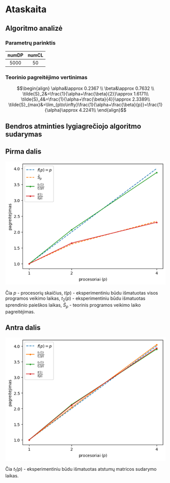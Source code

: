 # Ataskaita

## Algoritmo analizė

### Parametrų parinktis

| numDP | numCL |
| :---: | :---: |
| 5000  |  50   |

### Teorinio pagreitėjimo vertinimas

```math
\begin{align}
\alpha&\approx 0.2367 \\
\beta&\approx 0.7632 \\
\tilde{S}_2&=\frac{1}{\alpha+\frac{\beta}{2}}\approx 1.6171\\
\tilde{S}_4&=\frac{1}{\alpha+\frac{\beta}{4}}\approx 2.3389\\
\tilde{S}_{max}&=\lim_{p\to\infty}\frac{1}{\alpha+\frac{\beta}{p}}=\frac{1}{\alpha}\approx 4.2241\\
\end{align}
```

## Bendros atminties lygiagrečiojo algoritmo sudarymas

## Pirma dalis

![Plot 1](./plot-1.png)

Čia $p$ - procesorių skaičius, $t(p)$ - eksperimentiniu būdu išmatuotas visos programos veikimo laikas, $t_2(p)$ - eksperimentiniu būdu išmatuotas sprendinio paieškos laikas, $\tilde{S}_p$ - teorinis programos veikimo laiko pagreitėjimas.

## Antra dalis

![Plot 2](./plot-2.png)

Čia $t_1(p)$ - eksperimentiniu būdu išmatuotas atstumų matricos sudarymo laikas.
